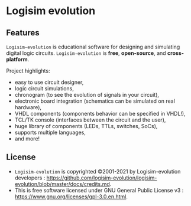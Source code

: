 # Logisim evolution

## Features

`Logisim-evolution` is educational software for designing and simulating digital logic circuits.
`Logisim-evolution` is **free**, **open-source**, and **cross-platform**.

Project highlights:

* easy to use circuit designer,
* logic circuit simulations,
* chronogram (to see the evolution of signals in your circuit),
* electronic board integration (schematics can be simulated on real hardware),
* VHDL components (components behavior can be specified in VHDL!),
* TCL/TK console (interfaces between the circuit and the user),
* huge library of components (LEDs, TTLs, switches, SoCs),
* supports multiple languages,
* and more!

## License

* `Logisim-evolution` is copyrighted ©2001-2021 by Logisim-evolution developers : https://github.com/logisim-evolution/logisim-evolution/blob/master/docs/credits.md.
* This is free software licensed under GNU General Public License v3 : https://www.gnu.org/licenses/gpl-3.0.en.html.